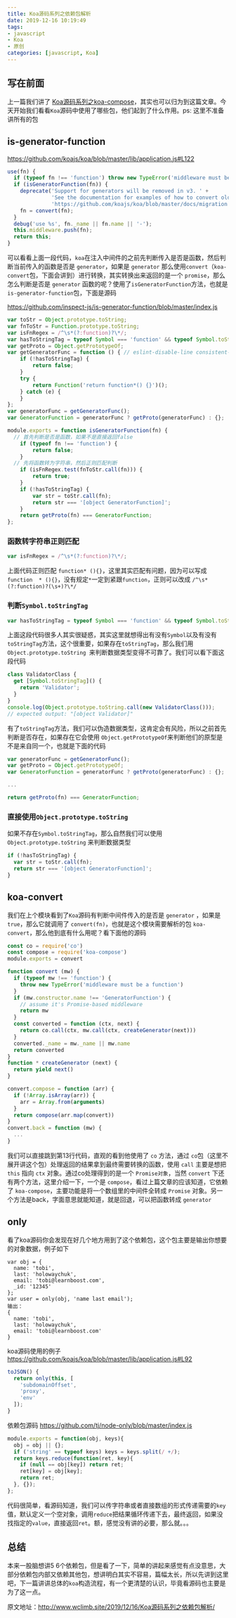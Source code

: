 ```yaml
---
title: Koa源码系列之依赖包解析
date: 2019-12-16 10:19:49
tags:
- javascript
- Koa
- 原创
categories: [javascript, Koa]
---
```


## 写在前面

上一篇我们讲了 [Koa源码系列之koa-compose](http://www.wclimb.site/2019/12/11/Koa源码系列之koa-compose/)，其实也可以归为到这篇文章。今天开始我们看看`Koa`源码中使用了哪些包，他们起到了什么作用。ps: 这里不准备讲所有的包

## is-generator-function

https://github.com/koajs/koa/blob/master/lib/application.js#L122
```js
use(fn) {
  if (typeof fn !== 'function') throw new TypeError('middleware must be a function!');
  if (isGeneratorFunction(fn)) {
    deprecate('Support for generators will be removed in v3. ' +
              'See the documentation for examples of how to convert old middleware ' +
              'https://github.com/koajs/koa/blob/master/docs/migration.md');
    fn = convert(fn);
  }
  debug('use %s', fn._name || fn.name || '-');
  this.middleware.push(fn);
  return this;
}
```
可以看看上面一段代码，`koa`在注入中间件的之前先判断传入是否是函数，然后判断当前传入的函数是否是 `generator`，如果是 `generator` 那么使用`convert`（`koa-convert`包，下面会讲到）进行转换，其实转换出来返回的是一个 `promise`，那么怎么判断是否是 `generator` 函数的呢？使用了`isGeneratorFunction`方法，也就是 `is-generator-function`包，下面是源码
<!-- more -->
https://github.com/inspect-js/is-generator-function/blob/master/index.js
```js
var toStr = Object.prototype.toString;
var fnToStr = Function.prototype.toString;
var isFnRegex = /^\s*(?:function)?\*/; 
var hasToStringTag = typeof Symbol === 'function' && typeof Symbol.toStringTag === 'symbol';
var getProto = Object.getPrototypeOf;
var getGeneratorFunc = function () { // eslint-disable-line consistent-return
	if (!hasToStringTag) {
		return false;
	}
	try {
		return Function('return function*() {}')();
	} catch (e) {
	}
};
var generatorFunc = getGeneratorFunc();
var GeneratorFunction = generatorFunc ? getProto(generatorFunc) : {};

module.exports = function isGeneratorFunction(fn) {
  // 首先判断是否是函数，如果不是直接返回false
	if (typeof fn !== 'function') {
		return false;
	}
  // 先将函数转为字符串，然后正则匹配判断
	if (isFnRegex.test(fnToStr.call(fn))) {
		return true;
	}
	if (!hasToStringTag) {
		var str = toStr.call(fn);
		return str === '[object GeneratorFunction]';
	}
	return getProto(fn) === GeneratorFunction;
};
```

### 函数转字符串正则匹配

```js
var isFnRegex = /^\s*(?:function)?\*/;
```
上面代码正则匹配 `function* (){}`，这里其实匹配有问题，因为可以写成 `function  * (){}`，没有规定`*`一定到紧跟`function`，正则可以改成 `/^\s*(?:function)?(\s+)?\*/`


### 判断`Symbol.toStringTag`

```js
var hasToStringTag = typeof Symbol === 'function' && typeof Symbol.toStringTag === 'symbol';
```
上面这段代码很多人其实很疑惑，其实这里就想得出有没有`Symbol`以及有没有`toStringTag`方法，这个很重要，如果存在`toStringTag`，那么我们用 `Object.prototype.toString `来判断数据类型变得不可靠了。我们可以看下面这段代码
```js
class ValidatorClass {
  get [Symbol.toStringTag]() {
    return 'Validator';
  }
}
console.log(Object.prototype.toString.call(new ValidatorClass()));
// expected output: "[object Validator]"
```

有了`toStringTag`方法，我们可以伪造数据类型，这肯定会有风险，所以之前首先判断是否存在，如果存在它会使用 `Object.getPrototypeOf`来判断他们的原型是不是来自同一个，也就是下面的代码
```js
var generatorFunc = getGeneratorFunc();
var getProto = Object.getPrototypeOf;
var GeneratorFunction = generatorFunc ? getProto(generatorFunc) : {};

...

return getProto(fn) === GeneratorFunction;

```

### 直接使用`Object.prototype.toString`

如果不存在`Symbol.toStringTag`，那么自然我们可以使用 `Object.prototype.toString` 来判断数据类型
```js
if (!hasToStringTag) {
  var str = toStr.call(fn);
  return str === '[object GeneratorFunction]';
}
```

## koa-convert

我们在上个模块看到了`Koa`源码有判断中间件传入的是否是 `generator` ，如果是`true`，那么它就调用了 `convert(fn)`，也就是这个模块需要解析的包 `koa-convert`，那么他到底有什么用呢？看下面他的源码

```js
const co = require('co')
const compose = require('koa-compose')
module.exports = convert

function convert (mw) {
  if (typeof mw !== 'function') {
    throw new TypeError('middleware must be a function')
  }
  if (mw.constructor.name !== 'GeneratorFunction') {
    // assume it's Promise-based middleware
    return mw
  }
  const converted = function (ctx, next) {
    return co.call(ctx, mw.call(ctx, createGenerator(next)))
  }
  converted._name = mw._name || mw.name
  return converted
}
function * createGenerator (next) {
  return yield next()
}

convert.compose = function (arr) {
  if (!Array.isArray(arr)) {
    arr = Array.from(arguments)
  }
  return compose(arr.map(convert))
}
convert.back = function (mw) {
  ...
}
```
我们可以直接跳到第13行代码，直观的看到他使用了 `co` 方法，通过 `co`包（这里不展开讲这个包）处理返回的结果拿到最终需要转换的函数，使用 `call` 主要是想把 `this` 指向 `ctx` 对象。通过co处理得到的是一个 `Promise对象`，当然 `convert` 下还有两个方法，这里介绍一下，一个是 `compose`，看过上篇文章的应该知道，它依赖了 `koa-compose`，主要功能是将一个数组里的中间件全转成 `Promise` 对象。另一个方法是back，字面意思就能知道，就是回退，可以把函数转成 `generator`


## only

看了koa源码你会发现在好几个地方用到了这个依赖包，这个包主要是输出你想要的对象数据，例子如下
```
var obj = {
  name: 'tobi',
  last: 'holowaychuk',
  email: 'tobi@learnboost.com',
  _id: '12345'
};
var user = only(obj, 'name last email');
输出：
{
  name: 'tobi',
  last: 'holowaychuk',
  email: 'tobi@learnboost.com'
}
```

koa源码使用的例子 https://github.com/koajs/koa/blob/master/lib/application.js#L92
```js
toJSON() {
  return only(this, [
    'subdomainOffset',
    'proxy',
    'env'
  ]);
}
```

依赖包源码 https://github.com/tj/node-only/blob/master/index.js
```js
module.exports = function(obj, keys){
  obj = obj || {};
  if ('string' == typeof keys) keys = keys.split(/ +/);
  return keys.reduce(function(ret, key){
    if (null == obj[key]) return ret;
    ret[key] = obj[key];
    return ret;
  }, {});
};
```
代码很简单，看源码知道，我们可以传字符串或者直接数组的形式传递需要的`key`值，默认定义一个空对象，调用`reduce`把结果循环传递下去，最终返回，如果没找指定的`value`，直接返回`ret`。额，感觉没有讲的必要，那么就。。。

## 总结

本来一股脑想讲5 6个依赖包，但是看了一下，简单的讲起来感觉有点没意思，大部分依赖包内部又依赖其他包，想讲明白其实不容易，篇幅太长，所以先讲到这里吧，下一篇讲讲总体的`koa`构造流程，有一个更清楚的认识，毕竟看源码也主要是为了这一点。

原文地址：http://www.wclimb.site/2019/12/16/Koa源码系列之依赖包解析/